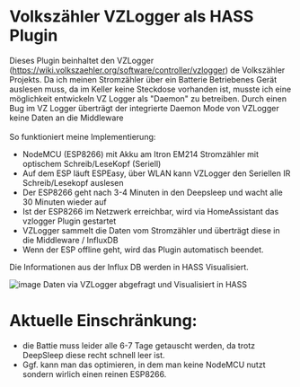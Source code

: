 # Volkszähler VZLogger als HASS Plugin

Dieses Plugin beinhaltet den VZLogger (https://wiki.volkszaehler.org/software/controller/vzlogger) de Volkszähler Projekts.
Da ich meinen Stromzähler über ein Batterie Betriebenes Gerät auslesen muss, da im Keller keine Steckdose vorhanden ist, 
musste ich eine möglichkeit entwickeln VZ Logger als "Daemon" zu betreiben. 
Durch einen Bug im VZ Logger überträgt der integrierte Daemon Mode von VZLogger keine Daten an die Middleware \
\
So funktioniert meine Implementierung:

- NodeMCU (ESP8266) mit Akku am Itron EM214 Stromzähler mit optischem Schreib/LeseKopf (Seriell)
- Auf dem ESP läuft ESPEasy, über WLAN kann VZLogger den Seriellen IR Schreib/Lesekopf auslesen
- Der ESP8266 geht nach 3-4 Minuten in den Deepsleep und wacht alle 30 Minuten wieder auf
- Ist der ESP8266 im Netzwerk erreichbar, wird via HomeAssistant das vzlogger Plugin gestartet 
- VZLogger sammelt die Daten vom Stromzähler und überträgt diese in die Middleware / InfluxDB
- Wenn der ESP offline geht, wird das Plugin automatisch beendet. 


Die Informationen aus der Influx DB werden in HASS Visualisiert. 

![image](https://user-images.githubusercontent.com/5191818/135831940-c92fbed9-1d1d-4903-b6c6-30734b0a7cd5.png)
Daten via VZLogger abgefragt und Visualisiert in HASS

# Aktuelle Einschränkung:
- die Battie muss leider alle 6-7 Tage getauscht werden, da trotz DeepSleep diese recht schnell leer ist. 
- Ggf. kann man das optimieren, in dem man keine NodeMCU nutzt sondern wirlich einen reinen ESP8266. 
